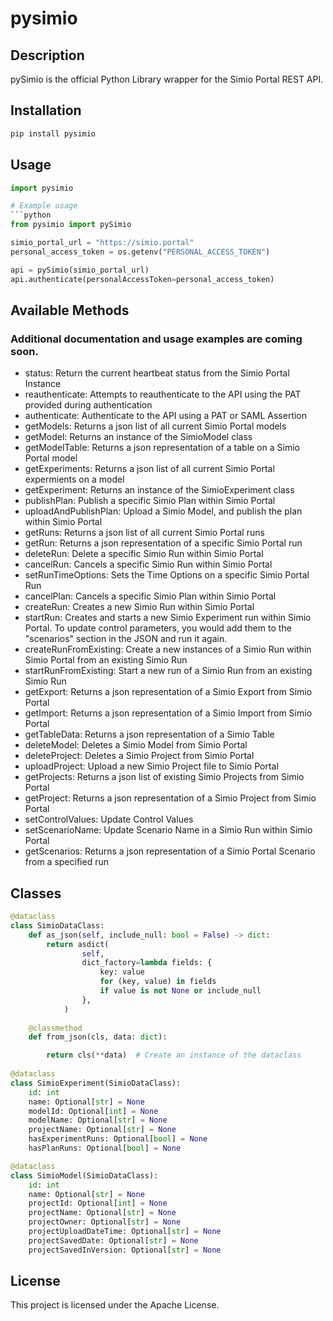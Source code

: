 # pysimio

## Description
pySimio is the official Python Library wrapper for the Simio Portal REST API.

## Installation
```sh
pip install pysimio
```

## Usage
```python
import pysimio

# Example usage
```python
from pysimio import pySimio

simio_portal_url = "https://simio.portal"
personal_access_token = os.getenv("PERSONAL_ACCESS_TOKEN")

api = pySimio(simio_portal_url)
api.authenticate(personalAccessToken=personal_access_token)
```

## Available Methods
### Additional documentation and usage examples are coming soon.

* status: Return the current heartbeat status from the Simio Portal Instance
* reauthenticate: Attempts to reauthenticate to the API using the PAT provided during authentication
* authenticate: Authenticate to the API using a PAT or SAML Assertion
* getModels: Returns a json list of all current Simio Portal models
* getModel: Returns an instance of the SimioModel class
* getModelTable: Returns a json representation of a table on a Simio Portal model
* getExperiments: Returns a json list of all current Simio Portal expermients on a model
* getExperiment: Returns an instance of the SimioExperiment class
* publishPlan: Publish a specific Simio Plan within Simio Portal
* uploadAndPublishPlan: Upload a Simio Model, and publish the plan within Simio Portal
* getRuns: Returns a json list of all current Simio Portal runs
* getRun: Returns a json representation of a specific Simio Portal run
* deleteRun: Delete a specific Simio Run within Simio Portal
* cancelRun: Cancels a specific Simio Run within Simio Portal
* setRunTimeOptions: Sets the Time Options on a specific Simio Portal Run
* cancelPlan: Cancels a specific Simio Plan within Simio Portal
* createRun: Creates a new Simio Run within Simio Portal
* startRun: Creates and starts a new Simio Experiment run within Simio Portal. To update control parameters, you would add them to the "scenarios" section in the JSON and run it again.
* createRunFromExisting: Create a new instances of a Simio Run within Simio Portal from an existing Simio Run
* startRunFromExisting: Start a new run of a Simio Run from an existing Simio Run
* getExport: Returns a json representation of a Simio Export from Simio Portal
* getImport: Returns a json representation of a Simio Import from Simio Portal
* getTableData: Returns a json representation of a Simio Table
* deleteModel: Deletes a Simio Model from Simio Portal
* deleteProject: Deletes a Simio Project from Simio Portal
* uploadProject: Upload a new Simio Project file to Simio Portal
* getProjects: Returns a json list of existing Simio Projects from Simio Portal
* getProject: Returns a json representation of a Simio Project from Simio Portal
* setControlValues: Update Control Values
* setScenarioName: Update Scenario Name in a Simio Run within Simio Portal
* getScenarios: Returns a json representation of a Simio Portal Scenario from a specified run

## Classes
```python
@dataclass
class SimioDataClass:
    def as_json(self, include_null: bool = False) -> dict:
        return asdict(
                self,
                dict_factory=lambda fields: {
                    key: value
                    for (key, value) in fields
                    if value is not None or include_null
                },
            )
    
    @classmethod
    def from_json(cls, data: dict):

        return cls(**data)  # Create an instance of the dataclass
        
@dataclass
class SimioExperiment(SimioDataClass):
    id: int
    name: Optional[str] = None
    modelId: Optional[int] = None
    modelName: Optional[str] = None
    projectName: Optional[str] = None
    hasExperimentRuns: Optional[bool] = None
    hasPlanRuns: Optional[bool] = None

@dataclass
class SimioModel(SimioDataClass):
    id: int
    name: Optional[str] = None
    projectId: Optional[int] = None
    projectName: Optional[str] = None
    projectOwner: Optional[str] = None
    projectUploadDateTime: Optional[str] = None
    projectSavedDate: Optional[str] = None
    projectSavedInVersion: Optional[str] = None

```



## License
This project is licensed under the Apache License.
